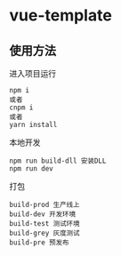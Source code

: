 # vue-template
## 使用方法
进入项目运行
```
npm i
或者
cnpm i
或者
yarn install
```

本地开发
```
npm run build-dll 安装DLL
npm run dev
```
打包
```
build-prod 生产线上
build-dev 开发环境
build-test 测试环境
build-grey 灰度测试
build-pre 预发布
```